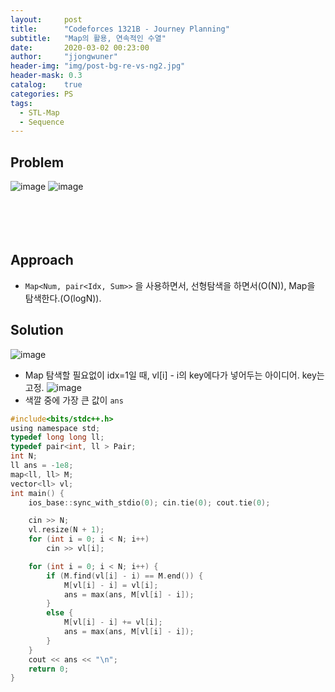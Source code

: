 ```yaml
---
layout:     post
title:      "Codeforces 1321B - Journey Planning"
subtitle:   "Map의 활용, 연속적인 수열"
date:       2020-03-02 00:23:00
author:     "jjongwuner"
header-img: "img/post-bg-re-vs-ng2.jpg"
header-mask: 0.3
catalog:    true
categories: PS
tags:
  - STL-Map
  - Sequence
---
```


## Problem
![image](https://user-images.githubusercontent.com/16419202/75628959-3882e500-5c21-11ea-8f91-e260a2466b91.png)
![image](https://user-images.githubusercontent.com/16419202/75628964-446ea700-5c21-11ea-80b7-1ea5058d7baf.png)
<br><br><br><br><br>
## Approach
- `Map<Num, pair<Idx, Sum>>` 을 사용하면서, 선형탐색을 하면서(O(N)), Map을 탐색한다.(O(logN)). 


## Solution
![image](https://user-images.githubusercontent.com/16419202/75629469-aa5d2d80-5c25-11ea-926c-2eeb83175a08.png)
- Map 탐색할 필요없이 idx=1일 때, vl[i] - i의 key에다가 넣어두는 아이디어. key는 고정.
![image](https://user-images.githubusercontent.com/16419202/75629495-edb79c00-5c25-11ea-868e-d044a39a8ddc.png)
- 색깔 중에 가장 큰 값이 `ans`


```c
#include<bits/stdc++.h>
using namespace std;
typedef long long ll;
typedef pair<int, ll > Pair;
int N;
ll ans = -1e8;
map<ll, ll> M;
vector<ll> vl;
int main() {
	ios_base::sync_with_stdio(0); cin.tie(0); cout.tie(0);

	cin >> N;
	vl.resize(N + 1);
	for (int i = 0; i < N; i++)
		cin >> vl[i];

	for (int i = 0; i < N; i++) {
		if (M.find(vl[i] - i) == M.end()) {
			M[vl[i] - i] = vl[i];
			ans = max(ans, M[vl[i] - i]);
		}
		else {
			M[vl[i] - i] += vl[i];
			ans = max(ans, M[vl[i] - i]);
		}
	}
	cout << ans << "\n";
	return 0;
}
```
